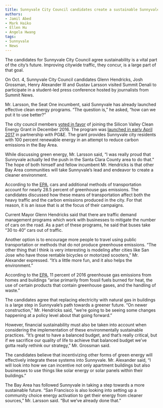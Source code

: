 ```yaml
---
title: Sunnyvale City Council candidates create a sustainable Sunnyvale
authors:
- Jamil Abed
- Mark Haiko
- Ellen Hu
- Angela Hwang
tags:
- Sunnyvale
- News
---
```


The candidates for Sunnyvale City Council agree sustainability is a vital part of the city’s future. Improving citywide traffic, they concur, is a large part of that goal.

On Oct. 4, Sunnyvale City Council candidates Glenn Hendricks, Josh Grossman, Henry Alexander III and Gustav Larsson visited Summit Denali to participate in a student-led press conference hosted by journalists from Summit News.  

Mr. Larsson, the Seat One incumbent, said Sunnyvale has already launched effective clean energy programs. “The question is,” he asked, “how can we put it to use better?”

The city council members [voted in favor](https://www.mercurynews.com/2016/12/25/sunnyvale-municipal-electricity-to-go-100-percent-green-energy/) of joining the Silicon Valley Clean Energy Grant in December 2016. The program was [launched in early April 2017](https://www.mercurynews.com/2016/12/25/sunnyvale-municipal-electricity-to-go-100-percent-green-energy/) in partnership with PG&E. The grant provides Sunnyvale city residents with 100 percent renewable energy in an attempt to reduce carbon emissions in the Bay Area.

While discussing green energy, Mr. Larsson said, “I was really proud that Sunnyvale actually led the push in the Santa Clara County area to do that.” The hope of both himself and fellow incumbent Mr. Hendricks is that other Bay Area communities will take Sunnyvale’s lead and endeavor to create a cleaner environment.  

According to the [EPA](https://www.epa.gov/ghgemissions/sources-greenhouse-gas-emissions), cars and additional methods of transportation account for nearly 28.5 percent of greenhouse gas emissions. The candidates discussed how these means of transportation affect both the heavy traffic and the carbon emissions produced in the city. For that reason, it is an issue that is at the focus of their campaigns.    

Current Mayor Glenn Hendricks said that there are traffic demand management programs which work with businesses to mitigate the number of cars on the road. As a part of these programs, he said that buses take “30 to 40“ cars out of traffic.

Another option is to encourage more people to travel using public transportation or methods that do not produce greenhouse emissions. “The other thing that I think is very interesting is modeling after cities like San Jose who have those rentable bicycles or motorized scooters,” Mr. Alexander expressed. “It’s a little more fun, and it also helps the environment.”

According to the [EPA](https://www.epa.gov/ghgemissions/sources-greenhouse-gas-emissions), 11 percent of 2016 greenhouse gas emissions from homes and buildings “arise primarily from fossil fuels burned for heat, the use of certain products that contain greenhouse gases, and the handling of waste.”

The candidates agree that replacing electricity with natural gas in buildings is a large step in Sunnyvale’s path towards a greener future. “On newer construction,” Mr. Hendricks said, “we’re going to be seeing some changes happening at a policy level about that going forward.”

However, financial sustainability must also be taken into account when considering the implementation of these environmentally sustainable practices. “It’s great to have a balanced budget, and that’s really critical, but if we sacrifice our quality of life to achieve that balanced budget we’ve gotta really rethink our strategy,” Mr. Grossman said.

The candidates believe that incentivizing other forms of green energy will effectively integrate these systems into Sunnyvale. Mr. Alexander said, “I will look into how we can incentive not only apartment buildings but also businesses to use things like solar energy or solar panels within their buildings.”

The Bay Area has followed Sunnyvale in taking a step towards a more sustainable future. “San Francisco is also looking into setting up a community choice energy activation to get their energy from cleaner sources,” Mr. Larsson said. “But we’ve already done that.”  


